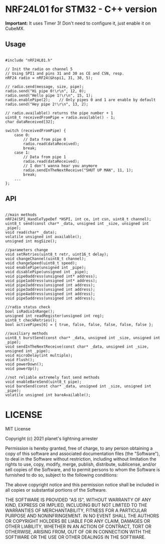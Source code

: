 # NRF24L01 for STM32 - C++ version
**Important:** It uses Timer 3! Don't need to configure it, just enable it on CubeMX.

## Usage
```

#include "nRF24L01.h"

// Init the radio on channel 5
// Using SPI1 and pins 31 and 30 as CE and CSN, resp.
nRF24 radio = nRF24(&hspi1, 31, 30, 5);

// radio.send(message, size, pipe);
radio.send("Hi pipe 0!\r\n", 12, 0);
radio.send("Hello pipe 1!\r\n", 15, 1);
radio.enablePipe(2);    // Only pipes 0 and 1 are enable by default
radio.send("Hey pipe 2!\r\n", 13, 2);

// radio.available() returns the pipe number + 1
uint8_t receivedFromPipe = radio.available() - 1;   
char dataReceived[32];

switch (receivedFromPipe) {
    case 0:
        // Data from pipe 0
        radio.read(dataReceived);
        break;
    case 1:
        // Data from pipe 1
        radio.read(dataReceived);
        // I don't wanna hear you anymore
        radio.sendInTheNextReceive("SHUT UP MAN", 11, 1);
        break;
    ...
};

```

## API
```

//main methods
nRF24(SPI_HandleTypeDef *HSPI, int ce, int csn, uint8_t channel);
uint8_t send(const char* _data, unsigned int _size, unsigned int _pipe);
void read(char* _data);
volatile unsigned int available();
unsigned int msgSize();

//parameters change
void setRetries(uint8_t retr, uint16_t delay);
void changeChannel(uint8_t channel);
void changeSpeed(uint8_t speed);
void enablePipe(unsigned int _pipe);
void disablePipe(unsigned int _pipe);
void pipe0address(unsigned int* address);
void pipe1address(unsigned int* address);
void pipe2address(unsigned int address);
void pipe3address(unsigned int address);
void pipe4address(unsigned int address);
void pipe5address(unsigned int address);

//radio status check
bool isRadioInRange();
unsigned int readRegister(unsigned int reg);
uint8_t checkRetries();
bool activePipes[6] = { true, false, false, false, false, false };

//auxiliary methods
uint8_t burstSend(const char* _data, unsigned int _size, unsigned int _pipe);
void sendInTheNextReceive(const char* _data, unsigned int _size, unsigned int _pipe);
void microDelay(int multiplo);
void Flush();
void powerDown();
void powerUp();

//not reliable extremely fast send methods
void enableBareSend(uint8_t pipe);
void bareSend(const char* _data, unsigned int _size, unsigned int _pipe);
volatile unsigned int bareAvailable();

```

# LICENSE
MIT License

Copyright (c) 2021 planet's lightning arrester

Permission is hereby granted, free of charge, to any person obtaining a copy
of this software and associated documentation files (the "Software"), to deal
in the Software without restriction, including without limitation the rights
to use, copy, modify, merge, publish, distribute, sublicense, and/or sell
copies of the Software, and to permit persons to whom the Software is
furnished to do so, subject to the following conditions:

The above copyright notice and this permission notice shall be included in all
copies or substantial portions of the Software.

THE SOFTWARE IS PROVIDED "AS IS", WITHOUT WARRANTY OF ANY KIND, EXPRESS OR
IMPLIED, INCLUDING BUT NOT LIMITED TO THE WARRANTIES OF MERCHANTABILITY,
FITNESS FOR A PARTICULAR PURPOSE AND NONINFRINGEMENT. IN NO EVENT SHALL THE
AUTHORS OR COPYRIGHT HOLDERS BE LIABLE FOR ANY CLAIM, DAMAGES OR OTHER
LIABILITY, WHETHER IN AN ACTION OF CONTRACT, TORT OR OTHERWISE, ARISING FROM,
OUT OF OR IN CONNECTION WITH THE SOFTWARE OR THE USE OR OTHER DEALINGS IN THE
SOFTWARE.
